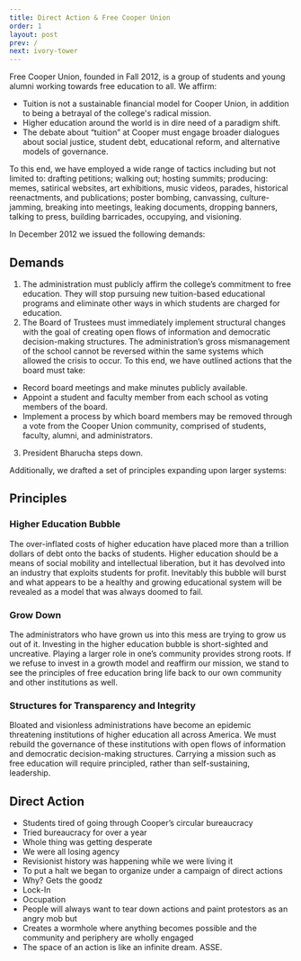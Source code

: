 ```yaml
---
title: Direct Action & Free Cooper Union
order: 1
layout: post
prev: /
next: ivory-tower
---
```


Free Cooper Union, founded in Fall 2012, is a group of students and young alumni working towards free education to all. We affirm:

- Tuition is not a sustainable financial model for Cooper Union, in addition to being a betrayal of the college's radical mission.
- Higher education around the world is in dire need of a paradigm shift. 
- The debate about “tuition” at Cooper must engage broader dialogues about social justice, student debt, educational reform, and alternative models of governance. 

<p class="okhover">To this end, we have employed a wide range of tactics including but not limited to: <span data-okimage="{{site.baseurl}}/img/da-fcu-hover/drafting-petitions.jpg">drafting petitions</span>; <span data-okimage="{{site.baseurl}}/img/da-fcu-hover/walking-out.jpg">walking out</span>; <span data-okimage="{{site.baseurl}}/img/da-fcu-hover/hosting-summits.jpg">hosting summits</span>; producing: <span data-okimage="{{site.baseurl}}/img/da-fcu-hover/memes.jpg">memes</span>, <span data-okimage="{{site.baseurl}}/img/da-fcu-hover/satirical-websites.png">satirical websites</span>, <span data-okimage="{{site.baseurl}}/img/da-fcu-hover/art-exhibitions.jpg">art exhibitions</span>, <span data-okimage="{{site.baseurl}}/img/da-fcu-hover/music-videos.jpg">music videos</span>, <span data-okimage="{{site.baseurl}}/img/da-fcu-hover/parades.png">parades</span>, <span data-okimage="{{site.baseurl}}/img/da-fcu-hover/historical-reenactments.jpg">historical reenactments</span>, and <span data-okimage="{{site.baseurl}}/img/da-fcu-hover/publications.jpg">publications</span>; <span data-okimage="{{site.baseurl}}/img/da-fcu-hover/poster-bombing.jpg">poster bombing</span>, <span data-okimage="{{site.baseurl}}/img/da-fcu-hover/canvassing.jpg">canvassing</span>, <span data-okimage="{{site.baseurl}}/img/da-fcu-hover/culture-jamming.jpg">culture-jamming</span>, <span data-okimage="{{site.baseurl}}/img/da-fcu-hover/breaking-into-meetings.jpg">breaking into meetings</span>, <span data-okimage="{{site.baseurl}}/img/da-fcu-hover/leaking-documents.jpg">leaking documents</span>, <span data-okimage="{{site.baseurl}}/img/da-fcu-hover/dropping-banners.jpg">dropping banners</span>, <span data-okimage="{{site.baseurl}}/img/da-fcu-hover/talking-to-press.jpg">talking to press</span>, <span data-okimage="{{site.baseurl}}/img/da-fcu-hover/building-barricades.jpg">building barricades</span>, <span data-okimage="{{site.baseurl}}/img/da-fcu-hover/occupying.jpg">occupying</span>, and <span data-okimage="{{site.baseurl}}/img/da-fcu-hover/visioning.jpg">visioning</span>.</p>

In December 2012 we issued the following demands:

## Demands

1. The administration must publicly affirm the college’s commitment to free education. They will stop pursuing new tuition-based educational programs and eliminate other ways in which students are charged for education.
2. The Board of Trustees must immediately implement structural changes with the goal of creating open flows of information and democratic decision-making structures. The administration’s gross mismanagement of the school cannot be reversed within the same systems which allowed the crisis to occur. To this end, we have outlined actions that the board must take:
  - Record board meetings and make minutes publicly available.
  - Appoint a student and faculty member from each school as voting members of the board.
  - Implement a process by which board members may be removed through a vote from the Cooper Union community, comprised of students, faculty, alumni, and administrators.
3. President Bharucha steps down.


Additionally, we drafted a set of principles expanding upon larger systems:

## Principles

### Higher Education Bubble

The over-inflated costs of higher education have placed more than a trillion dollars of debt onto the backs of students. Higher education should be a means of social mobility and intellectual liberation, but it has devolved into an industry that exploits students for profit. Inevitably this bubble will burst and what appears to be a healthy and growing educational system will be revealed as a model that was always doomed to fail.

### Grow Down

The administrators who have grown us into this mess are trying to grow us out of it. Investing in the higher education bubble is short-sighted and uncreative. Playing a larger role in one’s community provides strong roots. If we refuse to invest in a growth model and reaffirm our mission, we stand to see the principles of free education bring life back to our own community and other institutions as well.

### Structures for Transparency and Integrity

Bloated and visionless administrations have become an epidemic threatening institutions of higher education all across America. We must rebuild the governance of these institutions with open flows of information and democratic decision-making structures. Carrying a mission such as free education will require principled, rather than self-sustaining, leadership.

## Direct Action

- Students tired of going through Cooper’s circular bureaucracy
- Tried bureaucracy for over a year
- Whole thing was getting desperate
- We were all losing agency
- Revisionist history was happening while we were living it
- To put a halt we began to organize under a campaign of direct actions
- Why? Gets the goodz
- Lock-In
- Occupation
- People will always want to tear down actions and paint protestors as an angry mob but
- Creates a wormhole where anything becomes possible and the community and periphery are wholly engaged
- The space of an action is like an infinite dream. ASSE.